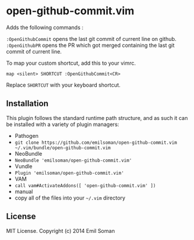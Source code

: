 open-github-commit.vim
======================

Adds the following commands :

`:OpenGithubCommit` opens the last git commit of current line on github.
`:OpenGithubPR` opens the PR which got merged containing the last git commit of current line.

To map your custom shortcut, add this to your vimrc.

    map <silent> SHORTCUT :OpenGithubCommit<CR>

Replace `SHORTCUT` with your keyboard shortcut.

## Installation

This plugin follows the standard runtime path structure, and as such it can be installed with a variety of plugin managers:

*  Pathogen
  *  `git clone https://github.com/emilsoman/open-github-commit.vim ~/.vim/bundle/open-github-commit.vim`
*  NeoBundle
  *  `NeoBundle 'emilsoman/open-github-commit.vim'`
*  Vundle
  *  `Plugin 'emilsoman/open-github-commit.vim'`
*  VAM
  *  `call vam#ActivateAddons([ 'open-github-commit.vim' ])`
*  manual
  *  copy all of the files into your `~/.vim` directory


## License

MIT License. Copyright (c) 2014 Emil Soman
